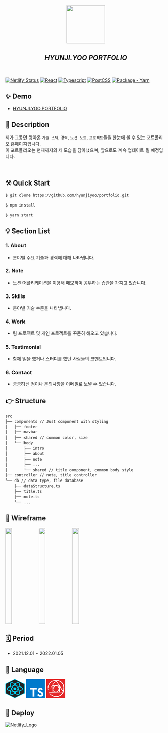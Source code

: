 <div align="center">
  <img 
    src="https://user-images.githubusercontent.com/23496927/148518992-ae8372ed-41b3-4cba-b8bd-d8f1d18c0189.png" 
    width="120px" height="120px" />
  <h2><i>HYUNJI.YOO PORTFOLIO</i></h2>
  <br />
</div>

[![Netlify Status](https://api.netlify.com/api/v1/badges/c730d3b1-2881-4489-8ed1-cad7c221ce74/deploy-status)](https://www.netlify.com/)
[![React](https://img.shields.io/badge/React-17.0.2-blue)](https://reactjs.org/)
[![Typescript](https://img.shields.io/badge/typescript-4.1.2-blue)](https://www.typescriptlang.org/)
[![PostCSS](https://img.shields.io/badge/postcss-8.1.2-red)](https://postcss.org/)
[![Package - Yarn](https://img.shields.io/badge/yarn->=1-yellowgreen?logo=yarn&logoColor=white)](https://classic.yarnpkg.com "Go to Yarn classic homepage")

## ✨ Demo 
- [HYUNJI.YOO PORTFOLIO](https://hjyoo-portfolio.netlify.app/)


## 📝 Description
제가 그동안 쌓아온 `기술 스택`, `경력`, `노션 노트`, `프로젝트`들을 한눈에 볼 수 있는 포트폴리오 홈페이지입니다.   
이 포트폴리오는 현재까지의 제 모습을 담아냈으며, 앞으로도 계속 업데이트 될 예정입니다.

<br />

## ⚒️ Quick Start
```sh
$ git clone https://github.com/hyunjiyoo/portfolio.git
```
```sh
$ npm install
```
```sh
$ yarn start
```


## 💡 Section List
### 1. About
 - 분야별 주요 기술과 경력에 대해 나타냅니다.
### 2. Note
- 노션 어플리케이션을 이용해 메모하며 공부하는 습관을 가지고 있습니다.
### 3. Skills
- 분야별 기술 수준을 나타냅니다.
### 4. Work
- 팀 프로젝트 및 개인 프로젝트를 꾸준히 해오고 있습니다.
### 5. Testimonial
- 함께 일을 했거나 스터디를 했던 사람들의 코멘트입니다.
### 6. Contact
- 궁금하신 점이나 문의사항을 이메일로 보낼 수 있습니다.


## 👉 Structure
```sh
src
├── components // Just component with styling
│   ├── footer
│   ├── navbar
│   ├── shared // common color, size
│   └── body
│       ├── intro
│       ├── about
│       ├── note
│       ├── ...
│       └── shared // title component, common body style
├── controller // note, title controller
└── db // data type, file database
    ├── dataStructure.ts
    ├── title.ts
    ├── note.ts
    └── ...
```


## 🍭 Wireframe 
<div>
  <img 
    src="https://user-images.githubusercontent.com/23496927/148517481-d081c447-b1e1-48b8-8c5a-0e3dbb4be181.jpeg" 
    width="20%" height="300px" />
    <img 
    src="https://user-images.githubusercontent.com/23496927/148517492-2c01d49c-67a3-49fc-8954-8ede4c150495.jpeg" 
    width="20%" height="300px" />
    <img 
    src="https://user-images.githubusercontent.com/23496927/148517497-5058fc24-f7bf-4bc9-bf4d-826bb59145fc.jpeg" 
    width="20%" height="300px" />
</div>

## 🗓 Period
- 2021.12.01 ~ 2022.01.05

## 🔖 Language
<img 
  src="./public/images/project/icon/react.png" 
  width="60px" 
  height="60px" 
  title="React_Logo"/>
<img 
  src="./public/images/project/icon/typescript.png" 
  width="60px" 
  height="60px" 
  styles="margin: 0 30px;"
  title="Typescript_Logo"/>
<img 
  src="./public/images/project/icon/postcss.png" 
  width="60px" 
  height="60px" 
  title="PostCSS_Logo"/>


## 🚀 Deploy
<img 
  src="https://user-images.githubusercontent.com/23496927/148517276-c7fe849e-0921-4a75-88f8-959e2b7a8328.jpeg" 
  width="30%" 
  title="Netlify_Logo"/>
